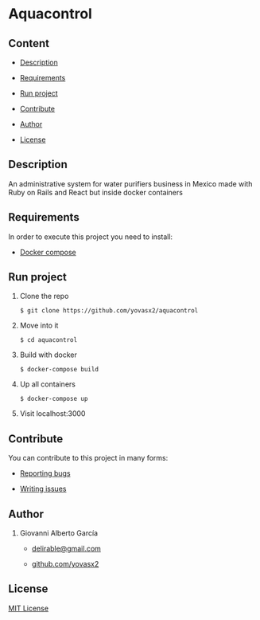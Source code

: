 # Aquacontrol

## Content

* [Description](#description)

* [Requirements](#requirements)

* [Run project](#run-project)

* [Contribute](#contribute)

* [Author](#author)

* [License](#license)

<a name="description"/>

## Description

An administrative system for water purifiers business in Mexico made
with Ruby on Rails and React but inside docker containers

<a name="requirements"/>

## Requirements

In order to execute this project you need to install:

* [Docker compose](https://www.docker.com/)

<a name="run-project"/>

## Run project

1. Clone the repo

       $ git clone https://github.com/yovasx2/aquacontrol

2. Move into it

       $ cd aquacontrol

3. Build with docker

       $ docker-compose build

3. Up all containers

       $ docker-compose up

5. Visit localhost:3000


<a name="contribute"/>

## Contribute

You can contribute to this project in many forms:

* [Reporting bugs](https://github.com/yovasx2/aquacontrol/issues)

* [Writing issues](https://github.com/yovasx2/aquacontrol/issues)

<a name="author"/>

## Author

1. Giovanni Alberto García 

    * <a href="mailto:delirable@gmail.com">delirable@gmail.com</a>

    * [github.com/yovasx2](http://github.com/yovasx2)

<a name="license"/>

## License

[MIT License](http://choosealicense.com/licenses/mit/)

